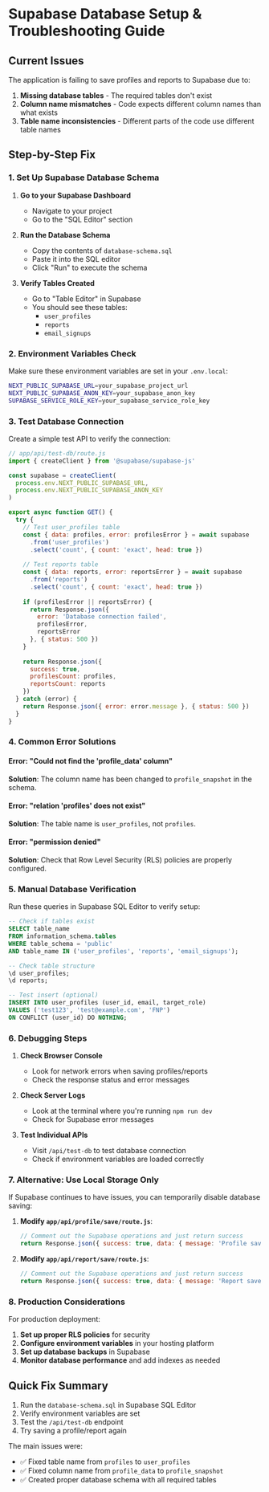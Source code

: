 # Supabase Database Setup & Troubleshooting Guide

## Current Issues
The application is failing to save profiles and reports to Supabase due to:
1. **Missing database tables** - The required tables don't exist
2. **Column name mismatches** - Code expects different column names than what exists
3. **Table name inconsistencies** - Different parts of the code use different table names

## Step-by-Step Fix

### 1. Set Up Supabase Database Schema

1. **Go to your Supabase Dashboard**
   - Navigate to your project
   - Go to the "SQL Editor" section

2. **Run the Database Schema**
   - Copy the contents of `database-schema.sql`
   - Paste it into the SQL editor
   - Click "Run" to execute the schema

3. **Verify Tables Created**
   - Go to "Table Editor" in Supabase
   - You should see these tables:
     - `user_profiles`
     - `reports` 
     - `email_signups`

### 2. Environment Variables Check

Make sure these environment variables are set in your `.env.local`:

```bash
NEXT_PUBLIC_SUPABASE_URL=your_supabase_project_url
NEXT_PUBLIC_SUPABASE_ANON_KEY=your_supabase_anon_key
SUPABASE_SERVICE_ROLE_KEY=your_supabase_service_role_key
```

### 3. Test Database Connection

Create a simple test API to verify the connection:

```javascript
// app/api/test-db/route.js
import { createClient } from '@supabase/supabase-js'

const supabase = createClient(
  process.env.NEXT_PUBLIC_SUPABASE_URL,
  process.env.NEXT_PUBLIC_SUPABASE_ANON_KEY
)

export async function GET() {
  try {
    // Test user_profiles table
    const { data: profiles, error: profilesError } = await supabase
      .from('user_profiles')
      .select('count', { count: 'exact', head: true })
    
    // Test reports table
    const { data: reports, error: reportsError } = await supabase
      .from('reports')
      .select('count', { count: 'exact', head: true })
    
    if (profilesError || reportsError) {
      return Response.json({ 
        error: 'Database connection failed',
        profilesError,
        reportsError
      }, { status: 500 })
    }
    
    return Response.json({ 
      success: true,
      profilesCount: profiles,
      reportsCount: reports
    })
  } catch (error) {
    return Response.json({ error: error.message }, { status: 500 })
  }
}
```

### 4. Common Error Solutions

#### Error: "Could not find the 'profile_data' column"
**Solution**: The column name has been changed to `profile_snapshot` in the schema.

#### Error: "relation 'profiles' does not exist"
**Solution**: The table name is `user_profiles`, not `profiles`.

#### Error: "permission denied"
**Solution**: Check that Row Level Security (RLS) policies are properly configured.

### 5. Manual Database Verification

Run these queries in Supabase SQL Editor to verify setup:

```sql
-- Check if tables exist
SELECT table_name 
FROM information_schema.tables 
WHERE table_schema = 'public' 
AND table_name IN ('user_profiles', 'reports', 'email_signups');

-- Check table structure
\d user_profiles;
\d reports;

-- Test insert (optional)
INSERT INTO user_profiles (user_id, email, target_role) 
VALUES ('test123', 'test@example.com', 'FNP')
ON CONFLICT (user_id) DO NOTHING;
```

### 6. Debugging Steps

1. **Check Browser Console**
   - Look for network errors when saving profiles/reports
   - Check the response status and error messages

2. **Check Server Logs**
   - Look at the terminal where you're running `npm run dev`
   - Check for Supabase error messages

3. **Test Individual APIs**
   - Visit `/api/test-db` to test database connection
   - Check if environment variables are loaded correctly

### 7. Alternative: Use Local Storage Only

If Supabase continues to have issues, you can temporarily disable database saving:

1. **Modify `app/api/profile/save/route.js`**:
   ```javascript
   // Comment out the Supabase operations and just return success
   return Response.json({ success: true, data: { message: 'Profile saved locally' } })
   ```

2. **Modify `app/api/report/save/route.js`**:
   ```javascript
   // Comment out the Supabase operations and just return success
   return Response.json({ success: true, data: { message: 'Report saved locally' } })
   ```

### 8. Production Considerations

For production deployment:

1. **Set up proper RLS policies** for security
2. **Configure environment variables** in your hosting platform
3. **Set up database backups** in Supabase
4. **Monitor database performance** and add indexes as needed

## Quick Fix Summary

1. Run the `database-schema.sql` in Supabase SQL Editor
2. Verify environment variables are set
3. Test the `/api/test-db` endpoint
4. Try saving a profile/report again

The main issues were:
- ✅ Fixed table name from `profiles` to `user_profiles`
- ✅ Fixed column name from `profile_data` to `profile_snapshot`
- ✅ Created proper database schema with all required tables 